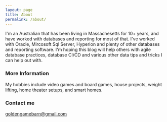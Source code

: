 ```yaml
---
layout: page
title: About
permalink: /about/
---
```


I'm an Australian that has been living in Massachesetts for 10+ years, and have worked with databases and reporting for most of that. I've worked with Oracle, Mircosoft Sql Server, Hyperion and plenty of other databases and reporting software. I'm hoping this blog will help others with agile database practices, database CI/CD and various other data tips and tricks I can help out with.

### More Information

My hobbies include video games and board games, house projects, weight lifting, home theater setups, and smart homes. 

### Contact me

[goldengamebarn@gmail.com](mailto:goldengamebarn@gmail.com)